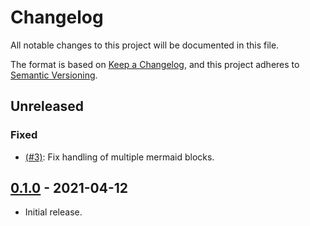 # Changelog
All notable changes to this project will be documented in this file.

The format is based on [Keep a Changelog](https://keepachangelog.com/en/1.0.0/),
and this project adheres to [Semantic Versioning](https://semver.org/spec/v2.0.0.html).

## Unreleased
### Fixed
-  [(#3)]: Fix handling of multiple mermaid blocks.

  [(#3)]: https://github.com/abhinav/goldmark-mermaid/issues/3

## [0.1.0] - 2021-04-12
- Initial release.

[0.1.0]: https://github.com/abhinav/goldmark-mermaid/releases/tag/v0.1.0
